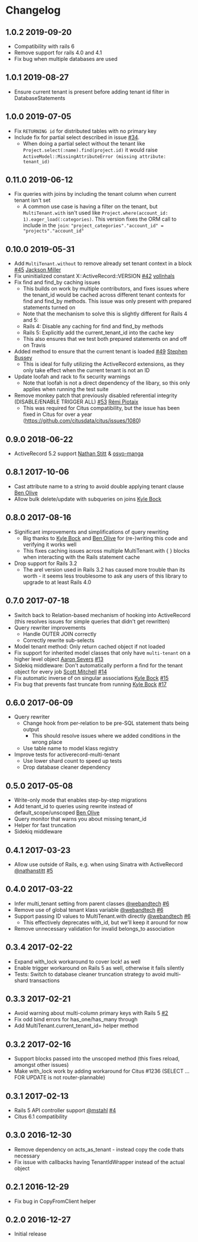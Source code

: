 # Changelog


## 1.0.2      2019-09-20

* Compatibility  with rails 6
* Remove support for rails 4.0  and  4.1
* Fix bug when multiple databases are used


## 1.0.1      2019-08-27

* Ensure current tenant is present before adding tenant id filter in DatabaseStatements


## 1.0.0      2019-07-05

* Fix `RETURNING id` for distributed tables with no primary key
* Include fix for partial select described in issue [#34](https://github.com/citusdata/activerecord-multi-tenant/issues/34).
  - When doing a partial select without the tenant like `Project.select(:name).find(project.id)` it would raise `ActiveModel::MissingAttributeError (missing attribute: tenant_id)`


## 0.11.0      2019-06-12

* Fix queries with joins by including the tenant column when current tenant isn't set
  - A common use case is having a filter on the tenant, but `MultiTenant.with` isn't used like `Project.where(account_id: 1).eager_load(:categories)`. This version fixes the ORM call to include in the `join`: `"project_categories"."account_id" = "projects"."account_id"`


## 0.10.0      2019-05-31

* Add `MultiTenant.without` to remove already set tenant context in a block [#45](https://github.com/citusdata/activerecord-multi-tenant/pull/45) [Jackson Miller](https://github.com/jaxn)
* Fix uninitialized constant X::ActiveRecord::VERSION [#42](https://github.com/citusdata/activerecord-multi-tenant/pull/42) [vollnhals](https://github.com/vollnhals)
* Fix find and find_by caching issues
  - This builds on work by multiple contributors, and fixes issues where the
    tenant_id would be cached across different tenant contexts for find
    and find_by methods. This issue was only present with prepared
    statements turned on
  -  Note that the mechanism to solve this is slightly different for Rails 4
    and 5:
    - Rails 4: Disable any caching for find and find_by methods
    - Rails 5: Explicitly add the current_tenant_id into the cache key
  - This also ensures that we test both prepared statements on and off
    on Travis
* Added method to ensure that the current tenant is loaded [#49](https://github.com/citusdata/activerecord-multi-tenant/pull/49) [Stephen Bussey](https://github.com/sb8244)
  - This is ideal for fully utilizing the ActiveRecord extensions, as they only take effect when the
    current tenant is not an ID
* Update loofah and rack to fix security warnings
  - Note that loofah is not a direct dependency of the libary, so this only
    applies when running the test suite
* Remove monkey patch that previously disabled referential integrity (DISABLE/ENABLE TRIGGER ALL) [#53](https://github.com/citusdata/activerecord-multi-tenant/pull/53) [Rémi Piotaix](https://github.com/piotaixr)
  - This was required for Citus compatibility, but the issue has been fixed in
    Citus for over a year (https://github.com/citusdata/citus/issues/1080)


## 0.9.0       2018-06-22

* ActiveRecord 5.2 support [Nathan Stitt](https://github.com/nathanstitt) & [osyo-manga](https://github.com/osyo-manga)


## 0.8.1       2017-10-06

* Cast attribute name to a string to avoid double applying tenant clause [Ben Olive](https://github.com/sionide21)
* Allow bulk delete/update with subqueries on joins [Kyle Bock](https://github.com/kwbock)


## 0.8.0       2017-08-16

* Significant improvements and simplifications of query rewriting
  * Big thanks to [Kyle Bock](https://github.com/kwbock) and [Ben Olive](https://github.com/sionide21)
    for (re-)writing this code and verifying it works well
  * This fixes caching issues across multiple MultiTenant.with { } blocks when
    interacting with the Rails statement cache
* Drop support for Rails 3.2
  * The arel version used in Rails 3.2 has caused more trouble than its worth -
    it seems less troublesome to ask any users of this library to upgrade to at
    least Rails 4.0


## 0.7.0       2017-07-18

* Switch back to Relation-based mechanism of hooking into ActiveRecord (this resolves issues for simple queries that didn't get rewritten)
* Query rewriter improvements
  * Handle OUTER JOIN correctly
  * Correctly rewrite sub-selects
* Model tenant method: Only return cached object if not loaded
* Fix support for inherited model classes that only have `multi-tenant` on a higher level object [Aaron Severs](https://github.com/webandtech) [#13](https://github.com/citusdata/activerecord-multi-tenant/pull/13)
* Sidekiq middleware: Don't automatically perform a find for the tenant object for every job [Scott Mitchell](https://github.com/smitchelus) [#14](https://github.com/citusdata/activerecord-multi-tenant/pull/14)
* Fix automatic inverse of on singular associations [Kyle Bock](https://github.com/kwbock) [#15](https://github.com/citusdata/activerecord-multi-tenant/pull/15)
* Fix bug that prevents fast truncate from running [Kyle Bock](https://github.com/kwbock) [#17](https://github.com/citusdata/activerecord-multi-tenant/pull/17)


## 0.6.0       2017-06-09

* Query rewriter
  * Change hook from per-relation to be pre-SQL statement thats being output
    - This should resolve issues where we added conditions in the wrong place
  * Use table name to model klass registry
* Improve tests for activerecord-multi-tenant
  * Use lower shard count to speed up tests
  * Drop database cleaner dependency


## 0.5.0       2017-05-08

* Write-only mode that enables step-by-step migrations
* Add tenant_id to queries using rewrite instead of default_scope/unscoped [Ben Olive](https://github.com/sionide21)
* Query monitor that warns you about missing tenant_id
* Helper for fast truncation
* Sidekiq middleware


## 0.4.1       2017-03-23

* Allow use outside of Rails, e.g. when using Sinatra with ActiveRecord [@nathanstitt](https://github.com/nathanstitt) [#5](https://github.com/citusdata/activerecord-multi-tenant/pull/5)


## 0.4.0       2017-03-22

* Infer multi_tenant setting from parent classes [@webandtech](https://github.com/webandtech) [#6](https://github.com/citusdata/activerecord-multi-tenant/pull/6)
* Remove use of global tenant klass variable [@webandtech](https://github.com/webandtech) [#6](https://github.com/citusdata/activerecord-multi-tenant/pull/6)
* Support passing ID values to MultiTenant.with directly [@webandtech](https://github.com/webandtech) [#6](https://github.com/citusdata/activerecord-multi-tenant/pull/6)
  * This effectively deprecates with_id, but we'll keep it around for now
* Remove unnecessary validation for invalid belongs_to association


## 0.3.4       2017-02-22

* Expand with_lock workaround to cover lock! as well
* Enable trigger workaround on Rails 5 as well, otherwise it fails silently
* Tests: Switch to database cleaner truncation strategy to avoid multi-shard transactions


## 0.3.3       2017-02-21

* Avoid warning about multi-column primary keys with Rails 5 [#2](https://github.com/citusdata/activerecord-multi-tenant/issues/2)
* Fix odd bind errors for has_one/has_many through
* Add MultiTenant.current_tenant_id= helper method


## 0.3.2       2017-02-16

* Support blocks passed into the unscoped method (this fixes reload, amongst other issues)
* Make with_lock work by adding workaround for Citus #1236 (SELECT ... FOR UPDATE is not router-plannable)


## 0.3.1       2017-02-13

* Rails 5 API controller support [@mstahl](https://github.com/mstahl) [#4](https://github.com/citusdata/activerecord-multi-tenant/pull/4)
* Citus 6.1 compatibility


## 0.3.0       2016-12-30

* Remove dependency on acts_as_tenant - instead copy the code thats necessary
* Fix issue with callbacks having TenantIdWrapper instead of the actual object


## 0.2.1       2016-12-29

* Fix bug in CopyFromClient helper


## 0.2.0       2016-12-27

* Initial release
